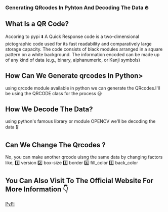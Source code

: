 ### Generating QRcodes In Pyhton And Decoding The Data 🔥

## What Is a QR Code?
Accoring to pypi ⬇️
A Quick Response code is a two-dimensional pictographic code used for its fast readability and comparatively large storage capacity. The code consists of black modules arranged in a square pattern on a white background. The information encoded can be made up of any kind of data (e.g., binary, alphanumeric, or Kanji symbols)

## How Can We Generate qrcodes In Python>

using qrcode module available in python we can generate the QRcodes.I'll be using the QRCODE class for the process 😃

## How We Decode The Data?

using python's famous library or module OPENCV we'll be decoding the data 🎖️

## Can We Change The Qrcodes ?
No, you can make another qrcode uisng the same data by changing factors like,
1️⃣ version
2️⃣ box-size
3️⃣ border
4️⃣ fill_color 
5️⃣ back_color

## You Can Also Visit To The Official Website For More Information 👇
[PyPi](https://pypi.org/project/qrcode/ "PyPi Home")
